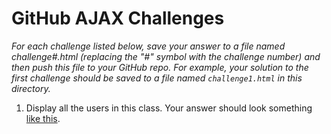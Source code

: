 # GitHub AJAX Challenges

_For each challenge listed below, save your answer to a file named challenge#.html (replacing the
"#" symbol with the challenge number) and then push this file to your GitHub repo. For example, your
solution to the first challenge should be saved to a file named ```challenge1.html``` in this
directory._

1. Display all the users in this class. Your answer should look something [like this](http://i.imgur.com/7Yy7p4F.png).
